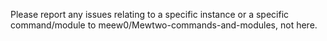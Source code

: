 Please report any issues relating to a specific instance or a specific command/module to meew0/Mewtwo-commands-and-modules, not here.
